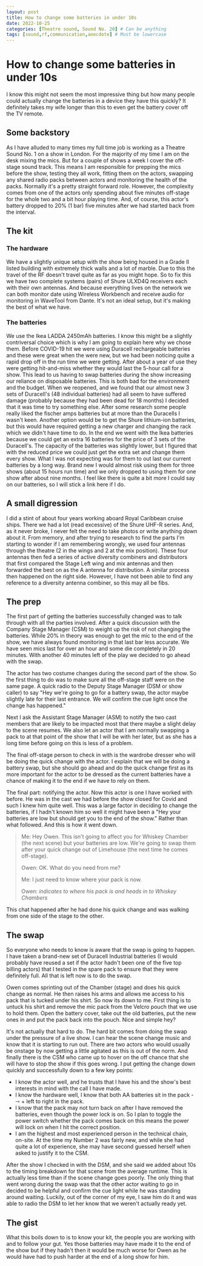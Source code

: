 ```yaml
---
layout: post
title: How to change some batteries in under 10s
date: 2022-10-25
categories: [Theatre sound, Sound No. 20] # Can be anything
tags: [sound,rf,communication,anecdote] # Must be lowercase
---
```


# How to change some batteries in under 10s
I know this might not seem the most impressive thing but how many people could actually change the batteries in a device they have this quickly? It definitely takes my wife longer than this to even get the battery cover off the TV remote.

## Some backstory
As I have alluded to many times my full time job is working as a Theatre Sound No. 1 on a show in London. For the majority of my time I am on the desk mixing the mics. But for a couple of shows a week I cover the off-stage sound track. This means I am responsible for prepping the mics before the show, testing they all work, fitting them on the actors, swapping any shared radio packs between actors and monitoring the health of the packs. Normally it's a pretty straight forward role. However, the complexity comes from one of the actors only spending about five minutes off-stage for the whole two and a bit hour playing time. And, of course, this actor's battery dropped to 20% (1 bar) five minutes after we had started back from the interval.

## The kit
### The hardware
We have a slightly unique setup with the show being housed in a Grade II listed building with extremely thick walls and a lot of marble. Due to this the travel of the RF doesn't travel quite as far as you might hope. So to fix this we have two complete systems (pairs) of Shure ULXD4Q receivers each with their own antennas. And because everything lives on the network we can both monitor date using Wireless Workbench and receive audio for monitoring in WaveTool from Dante. It's not an ideal setup, but it's making the best of what we have.

### The batteries
We use the Ikea LADDA 2450mAh batteries. I know this might be a slightly contriversal choice which is why I am going to explain here why we chose them. Before COVID-19 hit we were using Duracell rechargeable batteries and these were great when the were new, but we had been noticing quite a rapid drop off in the run time we were getting. After about a year of use they were getting hit-and-miss whether they would last the 5-hour call for a show. This lead to us having to swap batteries during the show increasing our reliance on disposable batteries. This is both bad for the environment and the budget. When we reopened, and we found that our almost new 3 sets of Duracell's (48 individual batteries) had all seem to have suffered damage (probably because they had been dead for 18 months) I decided that it was time to try something else. After some research some people really liked the fischer amps batteries but at more than the Duracells I wasn't keen. Another option would be to get the Shure lithium-ion batteries, but this would have required getting a new charger and changing the rack which we didn't have time to do. In the end we went with the Ikea batteries because we could get an extra 16 batteries for the price of 3 sets of the Duracell's. The capacity of the batteries was slightly lower, but I figured that with the reduced price we could just get the extra set and change them every show. What I was not expecting was for them to out last our current batteries by a long way. Brand new I would almost risk using them for three shows (about 15 hours run time) and we only dropped to using them for one show after about nine months. I feel like there is quite a bit more I could say on our batteries, so I will stick a link here if I do.

## A small digression
I did a stint of about four years working aboard Royal Caribbean cruise ships. There we had a lot (read excessive) of the Shure UHF-R series. And, as it never broke, I never felt the need to take photos or write anything down about it. From memory, and after trying to research to find the parts I'm starting to wonder if I am remembering wrongly, we used four antennas through the theatre (2 in the wings and 2 at the mix position). These four antennas then fed a series of active diversity combiners and distributors that first compared the Stage Left wing and mix antennas and then forwarded the best on as the A antenna for distribution. A similar process then happened on the right side. However, I have not been able to find any reference to a diversity antenna combiner, so this may all be fibs.

## The prep
The first part of getting the batteries successfully changed was to talk through with all the parties involved. After a quick discussion with the Company Stage Manager (CSM) to weight up the risk of not changing the batteries. While 20% in theory was enough to get the mic to the end of the show, we have always found monitoring in that last bar less accurate. We have seen mics last for over an hour and some die completely in 20 minutes. With another 40 minutes left of the play we decided to go ahead with the swap.

The actor has two costume changes during the second part of the show. So the first thing to do was to make sure all the off-stage staff were on the same page. A quick radio to the Deputy Stage Manager (DSM or show caller) to say "Hey we're going to go for a battery swap, the actor maybe slightly late for their last entrance. We will confirm the cue light once the change has happened."

Next I ask the Assistant Stage Manager (ASM) to notify the two cast members that are likely to be impacted most that there maybe a slight delay to the scene resumes. We also let an actor that I am normally swapping a pack to at that point of the show that I will be with her later, but as she has a long time before going on this is less of a problem.

The final off-stage person to check in with is the wardrobe dresser who will be doing the quick change with the actor. I explain that we will be doing a battery swap, but she should go ahead and do the quick change first as its more important for the actor to be dressed as the current batteries have a chance of making it to the end if we have to rely on them.

The final part: notifying the actor. Now this actor is one I have worked with before. He was in the cast we had before the show closed for Covid and such I knew him quite well. This was a large factor in deciding to change the batteries, if I hadn't known him so well it might have been a "Hey your batteries are low but should get you to the end of the show." Rather than what followed. And this is how it went down.

> Me: Hey Owen. This isn't going to affect you for Whiskey Chamber (the next scene) but your batteries are low. We're going to swap them after your quick change out of Limehouse (the next time he comes off-stage).
>
> Owen: OK. What do you need from me?
>
> Me: I just need to know where your pack is now.
>
> Owen: *indicates to where his pack is and heads in to Whiskey Chambers*

This chat happened after he had done his quick change and was walking from one side of the stage to the other.

## The swap
So everyone who needs to know is aware that the swap is going to happen. I have taken a brand-new set of Duracell Industrial batteries (I would probably have reused a set if the actor hadn't been one of the five top billing actors) that I tested in the spare pack to ensure that they were definitely full. All that is left now is to do the swap.

Owen comes sprinting out of the Chamber (stage) and does his quick change as normal. He then raises his arms and allows me access to his pack that is tucked under his shirt. So now its down to me. First thing is to untuck his shirt and remove the mic pack from the Velcro pouch that we use to hold them. Open the battery cover, take out the old batteries, put the new ones in and put the pack back into the pouch. Nice and simple hey?

It's not actually that hard to do. The hard bit comes from doing the swap under the pressure of a live show. I can hear the scene change music and know that it is starting to run out. There are two actors who would usually be onstage by now getting a little agitated as this is out of the norm. And finally there is the CSM who came up to hover on the off chance that she will have to stop the show if this goes wrong. I put getting the change down quickly and successfully down to a few key points:
- I know the actor well, and he trusts that I have his and the show's best interests in mind with the call I have made.
- I know the hardware well, I know that both AA batteries sit in the pack - ⇾ + left to right in the pack.
- I know that the pack may not turn back on after I have removed the batteries, even though the power lock is on. So I plan to toggle the power switch whether the pack comes back on this means the power will lock on when I hit the correct position.
- I am the highest and most experienced person in the technical chain, on-site. At the time my Number 2 was fairly new, and while she had quite a lot of experience, she may have second guessed herself when asked to justify it to the CSM.

After the show I checked in with the DSM, and she said we added about 10s to the timing breakdown for that scene from the average runtime. This is actually less time than if the scene change goes poorly. The only thing that went wrong during the swap was that the other actor waiting to go in decided to be helpful and confirm the cue light while he was standing around waiting. Luckily, out of the corner of my eye, I saw him do it and was able to radio the DSM to let her know that we weren't actually ready yet.

## The gist
What this boils down to is to know your kit, the people you are working with and to follow your gut. Yes those batteries may have made it to the end of the show but if they hadn't then it would be much worse for Owen as he would have had to push harder at the end of a long show for him.
